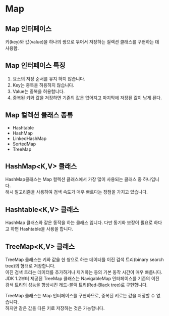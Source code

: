 # Map

## Map 인터페이스   
키(key)와 값(value)을 하나의 쌍으로 묶어서 저장하는 컬렉션 클래스를 구현하는 데 사용함.   
      
## Map 인터페이스 특징   
1. 요소의 저장 순서를 유지 하지 않습니다.      
2. Key는 중복을 허용하지 않습니다.   
3. Value는 중복을 허용합니다.   
4. 중복된 키와 값을 저장하면 기존의 값은 없어지고 마지막에 저장된 값이 남게 된다.
   
## Map 컬렉션 클래스 종류
- Hashtable
- HashMap
- LinkedHashMap
- SortedMap
- TreeMap  
   
## HashMap<K,V> 클래스   
HashMap클래스는 Map 컬렉션 클래스에서 가장 많이 사용되는 클래스 중 하나입니다.   
해시 알고리즘을 사용하여 검색 속도가 매우 빠르다는 장점을 가지고 있습니다.   
   
## Hashtable<K,V> 클래스   
HashMap 클래스와 같은 동작을 하는 클래스 입니다.
다만 동기화 보장이 필요로 하다고 하면 Hashtable을 사용을 합니다.

## TreeMap<K,V> 클래스   
TreeMap 클래스는 키와 값을 한 쌍으로 하는 데이터를 이진 검색 트리(binary search tree)의 형태로 저장합니다.   
이진 검색 트리는 데이터를 추가하거나 제거하는 등의 기본 동작 시간이 매우 빠릅니다.   
JDK 1.2부터 제공된 TreeMap 클래스는 NavigableMap 인터페이스를 기존의 이진 검색 트리의 성능을 향상시킨 레드-블랙 트리(Red-Black tree)로 구현합니다.   

TreeMap 클래스는 Map 인터페이스를 구현하므로, 중복된 키로는 값을 저장할 수 없습니다.   
하지만 같은 값을 다른 키로 저장하는 것은 가능합니다.   
